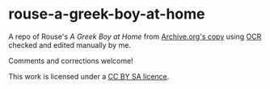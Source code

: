 # rouse-a-greek-boy-at-home
A repo of Rouse's *A Greek Boy at Home* from [Archive.org's copy](https://archive.org/details/greekboyathomest01rousuoft) using [OCR](https://ancientgreekocr.org/) checked and edited manually by me.

Comments and corrections welcome!

This work is licensed under a [CC BY SA licence](https://creativecommons.org/licenses/by-sa/4.0/).
